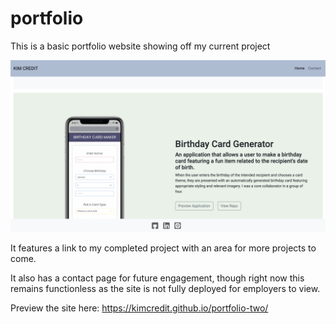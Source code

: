 # portfolio

This is a basic portfolio website showing off my current project

<img src="images/example.png" width="700">

It features a link to my completed project with an area for more projects to come. 

It also has a contact page for future engagement, though right now this remains functionless as the site is not fully deployed for employers to view. 

Preview the site here: https://kimcredit.github.io/portfolio-two/
